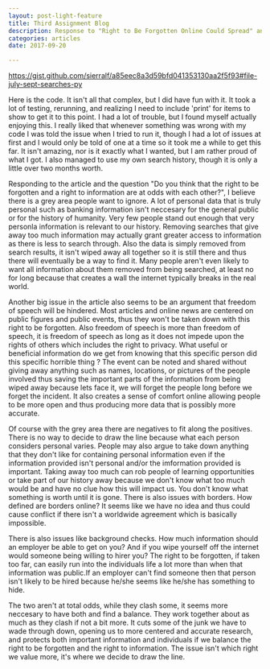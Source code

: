 ```yaml
---
layout: post-light-feature
title: Third Assignment Blog
description: Response to "Right to Be Forgotten Online Could Spread" and code.
categories: articles
date: 2017-09-20

---
```


https://gist.github.com/sierralf/a85eec8a3d59bfd041353130aa2f5f93#file-july-sept-searches-py

Here is the code. It isn't all that complex, but I did have fun with it. It took a lot of testing, rerunning, and realizing I need to include 'print' for items to show to get it to this point. I had a lot of trouble, but I found myself actually enjoying this. I really liked that whenever something was wrong with my code I was told the issue when I tried to run it, though I had a lot of issues at first and I would only be told of one at a time so it took me a while to get this far. It isn't amazing, nor is it exactly what I wanted, but I am rather proud of what I got. I also managed to use my own search history, though it is only a little over two months worth. 

Responding to the article and the question "Do you think that the right to be forgotten and a right to information are at odds with each other?", I believe there is a grey area people want to ignore. A lot of personal data that is truly personal such as banking information isn't neccesary for the general public or for the history of humanity. Very few people stand out enough that very personla information is relevant to our history. Removing searches that give away too much information may actually grant greater access to information as there is less to search through. Also the data is simply removed from search results, it isn't wiped away all together so it is still there and thus there will eventually be a way to find it. Many people aren't even likely to want all information about them removed from being searched, at least no for long because that creates a wall the internet typically breaks in the real world. 

Another big issue in the article also seems to be an argument that freedom of speech will be hindered. Most articles and online news are centered on public figures and public events, thus they won't be taken down with this right to be forgotten. Also freedom of speech is more than freedom of speech, it is freedom of speech as long as it does not impede upon the rights of others which includes the right to privacy. What useful or beneficial information do we get from knowing that this specific person did this specific horrible thing ? The event can be noted and shared without giving away anything such as names, locations, or pictures of the people involved thus saving the important parts of the information from being wiped away because lets face it, we will forget the people long before we forget the incident. It also creates a sense of comfort online allowing people to be more open and thus producing more data that is possibly more accurate. 

Of course with the grey area there are negatives to fit along the positives. There is no way to decide to draw the line because what each person considers personal varies. People may also argue to take down anything that they don't like for containing personal information even if the information provided isn't personal and/or the imformation provided is important. Taking away too much can rob people of learning opportunities or take part of our history away because we don't know what too much would be and have no clue how this will impact us. You don't know what something is worth until it is gone. There is also issues with borders. How defined are borders online? It seems like we have no idea and thus could cause conflict if there isn't a worldwide agreement which is basically impossible. 

There is also issues like background checks. How much information should an employer be able to get on you? And if you wipe yourself off the internet would someone being willing to hirer you? The right to be forgotten, if taken too far, can easily run into the individuals life a lot more than when that information was public.If an employer can't find someone then that person isn't likely to be hired because he/she seems like he/she has something to hide.

The two aren't at total odds, while they clash some, it seems more neccesary to have both and find a balance. They work together about as much as they clash if not a bit more.  It cuts some of the junk we have to wade through down, opening us to more centered and accurate research, and protects both important information and individuals if we balance the right to be forgotten and the right to information. The issue isn't which right we value more, it's where we decide to draw the line. 
